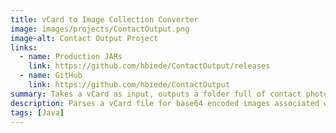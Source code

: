 ```yaml
---
title: vCard to Image Collection Converter
image: images/projects/ContactOutput.png
image-alt: Contact Output Project
links:
  - name: Production JARs
    link: https://github.com/hbiede/ContactOutput/releases
  - name: GitHub
    link: https://github.com/hbiede/ContactOutput
summary: Takes a vCard as input, outputs a folder full of contact photos
description: Parses a vCard file for base64 encoded images associated with the various contacts and outputs them to a folder
tags: [Java]
---
```

